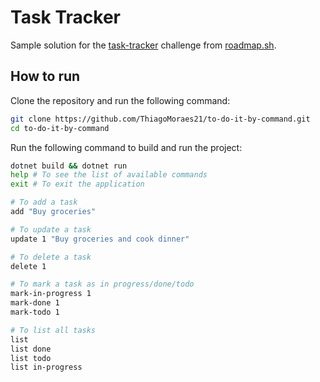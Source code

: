 # Task Tracker

Sample solution for the [task-tracker](https://roadmap.sh/projects/task-tracker) challenge from [roadmap.sh](https://roadmap.sh/).

## How to run

Clone the repository and run the following command:

```bash
git clone https://github.com/ThiagoMoraes21/to-do-it-by-command.git
cd to-do-it-by-command
```

Run the following command to build and run the project:

```bash
dotnet build && dotnet run
help # To see the list of available commands
exit # To exit the application

# To add a task
add "Buy groceries"

# To update a task
update 1 "Buy groceries and cook dinner"

# To delete a task
delete 1

# To mark a task as in progress/done/todo
mark-in-progress 1
mark-done 1
mark-todo 1

# To list all tasks
list
list done
list todo
list in-progress
```
